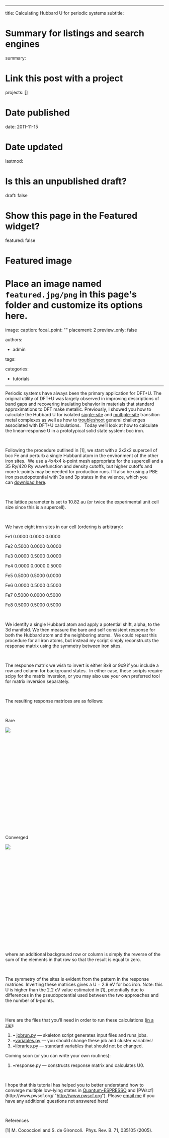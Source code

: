
---
title: Calculating Hubbard U for periodic systems
subtitle: 

# Summary for listings and search engines
summary: 

# Link this post with a project
projects: []

# Date published
date: 2011-11-15

# Date updated
lastmod: 

# Is this an unpublished draft?
draft: false

# Show this page in the Featured widget?
featured: false

# Featured image
# Place an image named `featured.jpg/png` in this page's folder and customize its options here.
image:
  caption: 
  focal_point: ""
  placement: 2
  preview_only: false

authors:
- admin

tags:

categories:
- tutorials

---
Periodic systems have always been the primary application for DFT+U. The original utility of DFT+U was largely observed in improving descriptions of band gaps and recovering insulating behavior in materials that standard approximations to DFT make metallic. Previously, I showed you how to calculate the Hubbard U for isolated [single-site](calculating-hubbard-u "Calculating the Hubbard U") and [multiple-site](hubbard-u-multiple-sites "Hubbard U for multiple sites") transition metal complexes as well as how to [troubleshoot](troubleshooting-common-problems-dftu "Troubleshooting common problems with DFT+U") general challenges associated with DFT+U calculations.   Today we’ll look at how to calculate the linear-response U in a prototypical solid state system: bcc iron.


 


Following the procedure outlined in [1], we start with a 2x2x2 supercell of bcc Fe and perturb a single Hubbard atom in the environment of the other iron sites.  We use a 4x4x4 k-point mesh appropriate for the supercell and a 35 Ry/420 Ry wavefunction and density cutoffs, but higher cutoffs and more k-points may be needed for production runs. I’ll also be using a PBE iron pseudopotential with 3s and 3p states in the valence, which you can [download here](http://www.quantum-espresso.org/pseudo/1.3/UPF/Fe.pbe-sp-van.UPF "http://www.quantum-espresso.org/pseudo/1.3/UPF/Fe.pbe-sp-van.UPF").


 


The lattice parameter is set to 10.82 au (or twice the experimental unit cell size since this is a supercell).


 


We have eight iron sites in our cell (ordering is arbitrary):


Fe1 0.0000 0.0000 0.0000


Fe2 0.5000 0.0000 0.0000


Fe3 0.0000 0.5000 0.0000


Fe4 0.0000 0.0000 0.5000


Fe5 0.5000 0.5000 0.0000


Fe6 0.0000 0.5000 0.5000


Fe7 0.5000 0.0000 0.5000


Fe8 0.5000 0.5000 0.5000


 


We identify a single Hubbard atom and apply a potential shift, alpha, to the 3d manifold. We then measure the bare and self consistent response for both the Hubbard atom and the neighboring atoms.  We could repeat this procedure for all iron atoms, but instead my script simply reconstructs the response matrix using the symmetry between iron sites.


 


The response matrix we wish to invert is either 8x8 or 9x9 if you include a row and column for background states.  In either case, these scripts require scipy for the matrix inversion, or you may also use your own preferred tool for matrix inversion separately. 


 


The resulting response matrices are as follows:


 


Bare



![](/sites/default/files/umat1.jpg)

 


 


 


 


 


 


 


 


 


 


Converged



![](/sites/default/files/umat2.jpg)

 


 


 


 


 


 


 


 


 


 


where an additional background row or column is simply the reverse of the sum of the elements in that row so that the result is equal to zero.


 


The symmetry of the sites is evident from the pattern in the response matrices. Inverting these matrices gives a U = 2.9 eV for bcc iron. Note: this U is higher than the 2.2 eV value estimated in [1], potentially due to differences in the pseudopotential used between the two approaches and the number of k-points.


 


Here are the files that you’ll need in order to run these calculations ([in a zip](../sites/default/files/Tutorials/DFTUSolids.tar.gz "archive of all files")):


1. • [jobrun.py](../sites/default/files/Tutorials/jobrun.py.txt "jobrun.py") — skeleton script generates input files and runs jobs.
2. •[variables.py](../sites/default/files/Tutorials/variables.py.txt "variables.py") — you should change these job and cluster variables!
3. •[libraries.py](../sites/default/files/Tutorials/libraries.py.txt "libraries.py") — standard variables that should not be changed.

Coming soon (or you can write your own routines): 


1. •response.py — constructs response matrix and calculates U0.

 


I hope that this tutorial has helped you to better understand how to converge multiple low-lying states in [Quantum-ESPRESSO](http://www.quantum-espresso.org/ "http://www.quantum-espresso.org") and [PWscf](http://www.pwscf.org/ "http://www.pwscf.org"). Please [email me](mailto:hjkulik@mit.edu?subject=Questions%20about%20Hubbard%20U%20for%20periodic%20systems%20tutorial "mailto:hjkulik@mit.edu?subject=Questions about Hubbard U for periodic systems tutorial") if you have any additional questions not answered here! 


 


References


[1] M. Cococcioni and S. de Gironcoli.  Phys. Rev. B. 71, 035105 (2005).


